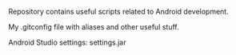 Repository contains useful scripts related to Android development.

My .gitconfig file with aliases and other useful stuff.

Android Studio settings: settings.jar
